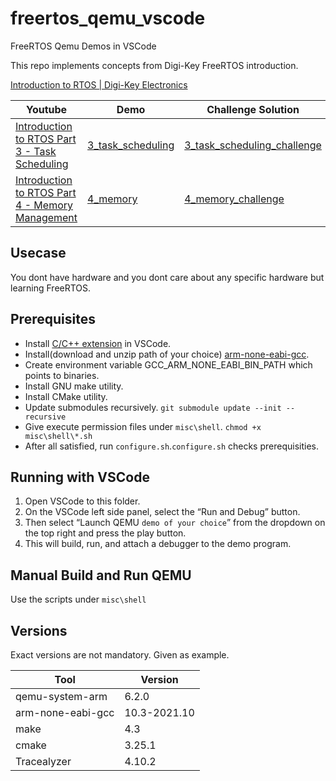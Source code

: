 # freertos_qemu_vscode
FreeRTOS Qemu Demos in VSCode

This repo implements concepts from Digi-Key FreeRTOS introduction.

[Introduction to RTOS | Digi-Key Electronics](https://www.youtube.com/playlist?list=PLEBQazB0HUyQ4hAPU1cJED6t3DU0h34bz)

| Youtube                                     | Demo              | Challenge Solution |
|---------------------------------------------|-------------------|--------------------|
|[Introduction to RTOS Part 3 - Task Scheduling](https://www.youtube.com/watch?v=95yUbClyf3E&list=PLEBQazB0HUyQ4hAPU1cJED6t3DU0h34bz&index=3)|[3_task_scheduling](./3_task_scheduling/README.md)|[3_task_scheduling_challenge](./3_task_scheduling_challenge/README.md)|
|[Introduction to RTOS Part 4 - Memory Management ](https://www.youtube.com/watch?v=Qske3yZRW5I&list=PLEBQazB0HUyQ4hAPU1cJED6t3DU0h34bz&index=4)|[4_memory](./4_memory/README.md)|[4_memory_challenge](./4_memory_challenge/README.md)|

## Usecase
You dont have hardware and you dont care about any specific hardware but learning FreeRTOS.

## Prerequisites
* Install [C/C++ extension](https://marketplace.visualstudio.com/items?itemName=ms-vscode.cpptools) in VSCode.
* Install(download and unzip path of your choice) [arm-none-eabi-gcc](https://developer.arm.com/tools-and-software/open-source-software/developer-tools/gnu-toolchain/gnu-rm/downloads).
* Create environment variable GCC_ARM_NONE_EABI_BIN_PATH which points to binaries.
* Install GNU make utility.
* Install CMake utility.
* Update submodules recursively. ```git submodule update --init --recursive```
* Give execute permission files under ```misc\shell```. ```chmod +x misc\shell\*.sh```
* After all satisfied, run ```configure.sh```.```configure.sh``` checks prerequisities.

## Running with VSCode
1. Open VSCode to this folder.
2. On the VSCode left side panel, select the “Run and Debug” button.
3. Then select “Launch QEMU ```demo of your choice```” from the dropdown on the top right and press the play button.
4. This will build, run, and attach a debugger to the demo program.

## Manual Build and Run QEMU
Use the scripts under ```misc\shell```

## Versions

Exact versions are not mandatory. Given as example.

| Tool              | Version      |
|-------------------|--------------|
| qemu-system-arm   | 6.2.0        |
| arm-none-eabi-gcc | 10.3-2021.10 |
| make              | 4.3          |
| cmake             | 3.25.1       |
| Tracealyzer       | 4.10.2       |
